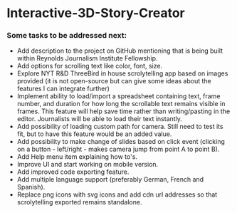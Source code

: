 # Interactive-3D-Story-Creator

### Some tasks to be addressed next:
- Add description to the project on GitHub mentioning that is being built within Reynolds Journalism Institute Fellowship.
- Add options for scrolling text like color, font, size.
- Explore NYT R&D ThreeBird in house scrolytelling app based on images provided (it is not open-source but can give some ideas about the features I can integrate further) 
- Implement ability to load/import a spreadsheet containing text, frame number, and duration for how long the scrollable text remains visible in frames. This feature will help save time rather than writing/pasting in the editor. Journalists will be able to load their text instantly.
- Add possibility of loading custom path for camera. Still need to test its fit, but to have this feature would be an added value.
- Add possibility to make change of slides based on click event (clicking on a button - left/right - makes camera jump from point A to point B).
- Add Help menu item explaining how to's.
- Improve UI and start working on mobile version.
- Add improved code exporting feature.
- Add multiple language support (preferably German, French and Spanish).
- Replace png icons with svg icons and add cdn url addresses so that scrolytelling exported remains standalone.  
  
